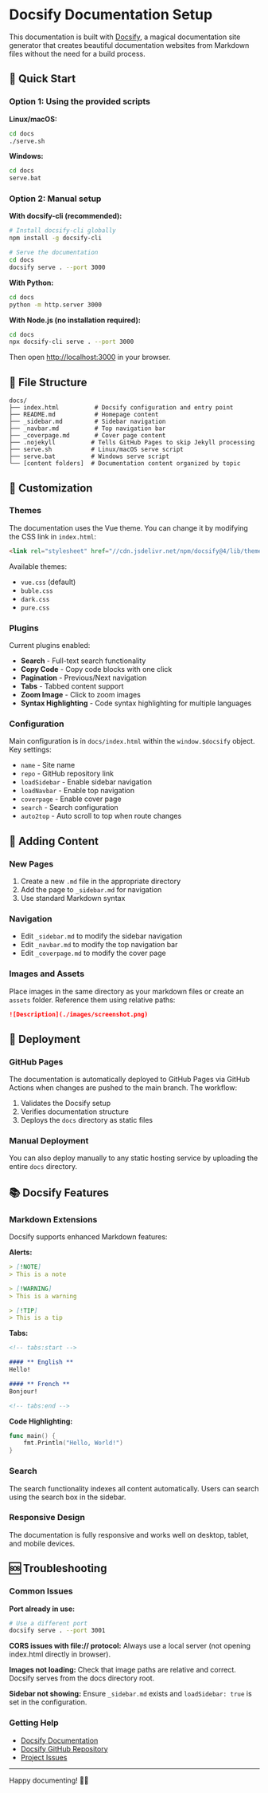 # Docsify Documentation Setup

This documentation is built with [Docsify](https://docsify.js.org/), a magical documentation site generator that creates beautiful documentation websites from Markdown files without the need for a build process.

## 🚀 Quick Start

### Option 1: Using the provided scripts

**Linux/macOS:**
```bash
cd docs
./serve.sh
```

**Windows:**
```cmd
cd docs
serve.bat
```

### Option 2: Manual setup

**With docsify-cli (recommended):**
```bash
# Install docsify-cli globally
npm install -g docsify-cli

# Serve the documentation
cd docs
docsify serve . --port 3000
```

**With Python:**
```bash
cd docs
python -m http.server 3000
```

**With Node.js (no installation required):**
```bash
cd docs
npx docsify-cli serve . --port 3000
```

Then open [http://localhost:3000](http://localhost:3000) in your browser.

## 📁 File Structure

```
docs/
├── index.html          # Docsify configuration and entry point
├── README.md           # Homepage content
├── _sidebar.md         # Sidebar navigation
├── _navbar.md          # Top navigation bar
├── _coverpage.md       # Cover page content
├── .nojekyll          # Tells GitHub Pages to skip Jekyll processing
├── serve.sh           # Linux/macOS serve script
├── serve.bat          # Windows serve script
└── [content folders]  # Documentation content organized by topic
```

## 🎨 Customization

### Themes
The documentation uses the Vue theme. You can change it by modifying the CSS link in `index.html`:

```html
<link rel="stylesheet" href="//cdn.jsdelivr.net/npm/docsify@4/lib/themes/vue.css">
```

Available themes:
- `vue.css` (default)
- `buble.css`
- `dark.css`
- `pure.css`

### Plugins
Current plugins enabled:
- **Search** - Full-text search functionality
- **Copy Code** - Copy code blocks with one click
- **Pagination** - Previous/Next navigation
- **Tabs** - Tabbed content support
- **Zoom Image** - Click to zoom images
- **Syntax Highlighting** - Code syntax highlighting for multiple languages

### Configuration
Main configuration is in `docs/index.html` within the `window.$docsify` object. Key settings:

- `name` - Site name
- `repo` - GitHub repository link
- `loadSidebar` - Enable sidebar navigation
- `loadNavbar` - Enable top navigation
- `coverpage` - Enable cover page
- `search` - Search configuration
- `auto2top` - Auto scroll to top when route changes

## 🔧 Adding Content

### New Pages
1. Create a new `.md` file in the appropriate directory
2. Add the page to `_sidebar.md` for navigation
3. Use standard Markdown syntax

### Navigation
- Edit `_sidebar.md` to modify the sidebar navigation
- Edit `_navbar.md` to modify the top navigation bar
- Edit `_coverpage.md` to modify the cover page

### Images and Assets
Place images in the same directory as your markdown files or create an `assets` folder. Reference them using relative paths:

```markdown
![Description](./images/screenshot.png)
```

## 🚀 Deployment

### GitHub Pages
The documentation is automatically deployed to GitHub Pages via GitHub Actions when changes are pushed to the main branch. The workflow:

1. Validates the Docsify setup
2. Verifies documentation structure
3. Deploys the `docs` directory as static files

### Manual Deployment
You can also deploy manually to any static hosting service by uploading the entire `docs` directory.

## 📚 Docsify Features

### Markdown Extensions
Docsify supports enhanced Markdown features:

**Alerts:**
```markdown
> [!NOTE]
> This is a note

> [!WARNING]
> This is a warning

> [!TIP]
> This is a tip
```

**Tabs:**
```markdown
<!-- tabs:start -->

#### ** English **
Hello!

#### ** French **
Bonjour!

<!-- tabs:end -->
```

**Code Highlighting:**
```go
func main() {
    fmt.Println("Hello, World!")
}
```

### Search
The search functionality indexes all content automatically. Users can search using the search box in the sidebar.

### Responsive Design
The documentation is fully responsive and works well on desktop, tablet, and mobile devices.

## 🆘 Troubleshooting

### Common Issues

**Port already in use:**
```bash
# Use a different port
docsify serve . --port 3001
```

**CORS issues with file:// protocol:**
Always use a local server (not opening index.html directly in browser).

**Images not loading:**
Check that image paths are relative and correct. Docsify serves from the docs directory root.

**Sidebar not showing:**
Ensure `_sidebar.md` exists and `loadSidebar: true` is set in the configuration.

### Getting Help
- [Docsify Documentation](https://docsify.js.org/)
- [Docsify GitHub Repository](https://github.com/docsifyjs/docsify)
- [Project Issues](https://github.com/gowright/framework/issues)

---

Happy documenting! 📖✨